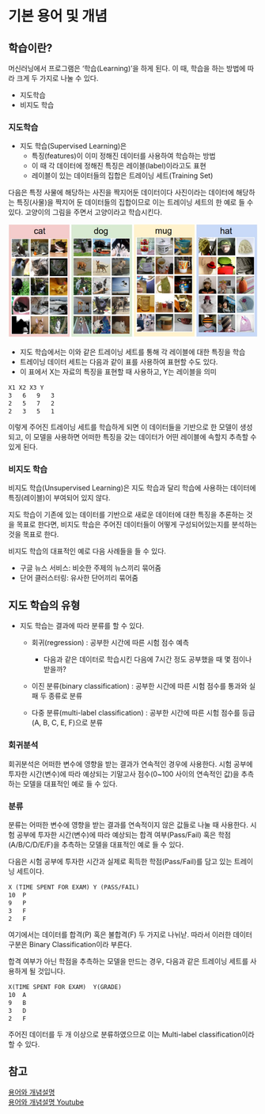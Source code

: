 # 기본 용어 및 개념 


## 학습이란?
머신러닝에서 프로그램은 ‘학습(Learning)’을 하게 된다.  이 때, 학습을 하는 방법에 따라 크게 두 가지로 나눌 수 있다. 
* 지도학습
* 비지도 학습 



### 지도학습
* 지도 학습(Supervised Learning)은 
  * 특징(features)이 이미 정해진 데이터를 사용하여 학습하는 방법
  * 이 때 각 데이터에 정해진 특징은 레이블(label)이라고도 표현
  * 레이블이 있는 데이터들의 집합은 트레이닝 세트(Training Set)

다음은 특정 사물에 해당하는 사진을 짝지어둔 데이터이다  사진이라는 데이터에 해당하는 특징(사물)을 짝지어 둔 데이터들의 집합이므로 이는 트레이닝 세트의 한 예로 들 수 있다. 고양이의 그림을 주면서 고양이라고 학습시킨다. 


![](../.gitbook/assets/ml/ml01.png) 


* 지도 학습에서는 이와 같은 트레이닝 세트를 통해 각 레이블에 대한 특징을 학습
* 트레이닝 데이터 세트는 다음과 같이 표를 사용하여 표현할 수도 있다. 
* 이 표에서 X는 자료의 특징을 표현할 때 사용하고, Y는 레이블을 의미

```
X1 X2 X3 Y
3	6	9	3
2	5	7	2
2	3	5	1
```


이렇게 주어진 트레이닝 세트를 학습하게 되면 이 데이터들을 기반으로 한 모델이 생성되고, 이 모델을 사용하면 어떠한 특징을 갖는 데이터가 어떤 레이블에 속할지 추측할 수 있게 된다. 



### 비지도 학습
비지도 학습(Unsupervised Learning)은 지도 학습과 달리 학습에 사용하는 데이터에 특징(레이블)이 부여되어 있지 않다. 

지도 학습이 기존에 있는 데이터를 기반으로 새로운 데이터에 대한 특징을 추론하는 것을 목표로 한다면, 비지도 학습은 주어진 데이터들이 어떻게 구성되어있는지를 분석하는 것을 목표로 한다. 

비지도 학습의 대표적인 예로 다음 사례들을 들 수 있다. 

* 구글 뉴스 서비스: 비슷한 주제의 뉴스끼리 묶어줌
* 단어 클러스터링: 유사한 단어끼리 묶어줌





## 지도 학습의 유형

* 지도 학습는 결과에 따라 분류를 할 수 있다.  
  * 회귀(regression) : 공부한 시간에 따른 시험 점수 예측
    * 다음과 같은 데이터로 학습시킨 다음에 7시간 정도 공부했을 때 몇 점이나 받을까?

  * 이진 분류(binary classification) : 공부한 시간에 따른 시험 점수를 통과와 실패 두 종류로 분류
  * 다중 분류(multi-label classification) : 공부한 시간에 따른 시험 점수를 등급(A, B, C, E, F)으로 분류




### 회귀분석
회귀분석은 어떠한 변수에 영향을 받는 결과가 연속적인 경우에 사용한다. 시험 공부에 투자한 시간(변수)에 따라 예상되는 기말고사 점수(0~100 사이의 연속적인 값)을 추측하는 모델을 대표적인 예로 들 수 있다. 


### 분류
분류는 어떠한 변수에 영향을 받는 결과를 연속적이지 않은 값들로 나눌 때 사용한다. 시험 공부에 투자한 시간(변수)에 따라 예상되는 합격 여부(Pass/Fail) 혹은 학점 (A/B/C/D/E/F)을 추측하는 모델을 대표적인 예로 들 수 있다.

다음은 시험 공부에 투자한 시간과 실제로 획득한 학점(Pass/Fail)를 담고 있는 트레이닝 세트이다.


```
X (TIME SPENT FOR EXAM)	Y (PASS/FAIL)
10	P
9	P
3	F
2	F
```


여기에서는 데이터를 합격(P) 혹은 불합격(F) 두 가지로 나뉘낟. 따라서 이러한 데이터 구분은 Binary Classification이라 부른다. 

합격 여부가 아닌 학점을 추측하는 모델을 만드는 경우, 다음과 같은 트레이닝 세트를 사용하게 될 것입니다.
```
X(TIME SPENT FOR EXAM)	Y(GRADE)
10	A
9	B
3	D
2	F
```

주어진 데이터를 두 개 이상으로 분류하였으므로 이는 Multi-label classification이라 할 수 있다. 



## 참고 
[용어와 개념설명](https://www.androidhuman.com/2018-03-04-ml_for_everyone_basics_01)      
[용어와 개념설명 Youtube](https://youtu.be/qPMeuL2LIqY)     
